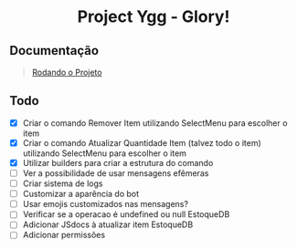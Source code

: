 <h1 align='center'>
    Project Ygg - Glory!
</h1>

## Documentação
>
> [Rodando o Projeto](./docs/SETUP.md)

## Todo

- [x] Criar o comando Remover Item utilizando SelectMenu para escolher o item
- [x] Criar o comando Atualizar Quantidade Item (talvez todo o item) utilizando SelectMenu para escolher o item
- [x] Utilizar builders para criar a estrutura do comando
- [ ] Ver a possibilidade de usar mensagens efêmeras
- [ ] Criar sistema de logs
- [ ] Customizar a aparência do bot
- [ ] Usar emojis customizados nas mensagens?
- [ ] Verificar se a operacao é undefined ou null EstoqueDB
- [ ] Adicionar JSdocs à atualizar item EstoqueDB
- [ ] Adicionar permissões
